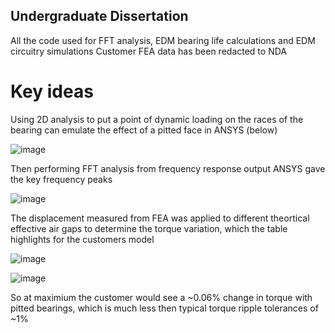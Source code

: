 ## Undergraduate Dissertation
All the code used for FFT analysis, EDM bearing life calculations and EDM circuitry simulations 
Customer FEA data has been redacted to NDA

# Key ideas
Using 2D analysis to put a point of dynamic loading on the races of the bearing can emulate the effect of a pitted face in ANSYS (below)

![image](https://user-images.githubusercontent.com/83457561/130151607-44ed35d9-7965-491d-ba8e-8caba1330309.png)

Then performing FFT analysis from frequency response output ANSYS gave the key frequency peaks

![image](https://user-images.githubusercontent.com/83457561/130151552-ea43995d-2f07-4c1a-88f3-45c2ab70a65e.png)

The displacement measured from FEA was applied to different theortical effective air gaps to determine the torque variation, which the table highlights for the customers model  

![image](https://user-images.githubusercontent.com/83457561/130151506-bea547a4-68c3-4a5e-9b61-35f30bf73feb.png)

![image](https://user-images.githubusercontent.com/83457561/130151522-8d09f2ed-0feb-4d79-b09f-77d3488509cb.png)

So at maximium the customer would see a ~0.06% change in torque with pitted bearings, which is much less then typical torque ripple tolerances of ~1%
